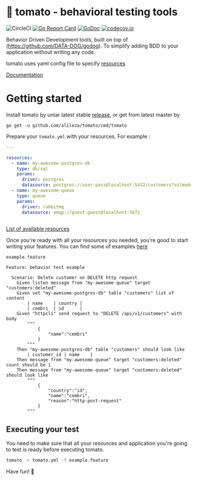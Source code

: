 # 🍅 tomato - behavioral testing tools
![CircleCI](https://circleci.com/gh/alileza/tomato/tree/master.svg?style=shield)
[![Go Report Card](https://goreportcard.com/badge/github.com/alileza/tomato)](https://goreportcard.com/report/github.com/alileza/tomato)
[![GoDoc](https://godoc.org/github.com/alileza/tomato?status.svg)](https://godoc.org/github.com/alileza/tomato)
[![codecov.io](https://codecov.io/github/alileza/tomato/branch/master/graph/badge.svg)](https://codecov.io/github/alileza/tomato)
 
Behavior Driven Development tools, built on top of (https://github.com/DATA-DOG/godog). To simplify adding BDD to your application without writing any code.

tomato uses yaml config file to specify [resources](#resources)

[Documentation](https://alileza.github.io/tomato/)

# Getting started

Install tomato by untar latest stable [release](https://github.com/alileza/tomato/releases/latest), or get from latest master by
```
go get -u github.com/alileza/tomato/cmd/tomato
```

Prepare your `tomato.yml` with your resources. For example :

```yaml
---

resources:
  - name: my-awesome-postgres-db
    type: db/sql
    params:
      driver: postgres
      datasource: postgres://user:pass@localhost:5432/customers?sslmode=disable
  - name: my-awesome-queue
    type: queue
    params:
      driver: rabbitmq
      datasource: amqp://guest:guest@localhost:5672
      
```

[List of available resources](http://alileza.github.io/tomato/resources)

Once you're ready with all your resources you needed, you're good to start writing your features. You can find some of examples [here](https://github.com/alileza/tomato/tree/0.1.0/examples/features)

`example.feature`
```gherkin
Feature: behavior test example

  Scenario: Delete customer on DELETE http request
    Given listen message from "my-awesome-queue" target "customers:deleted"
    Given set "my-awesome-postgres-db" table "customers" list of content
        | name    | country |
        | cembri  | id      |
    Given "httpcli" send request to "DELETE /api/v1/customers" with body
        """
            {
                "name":"cembri"
            }
        """
    Then "my-awesome-postgres-db" table "customers" should look like
        | customer_id | name    |
    Then message from "my-awesome-queue" target "customers:deleted" count should be 1
    Then message from "my-awesome-queue" target "customers:deleted" should look like
        """
            {
                "country":"id",
                "name":"cembri",
                "reason":"http-post-request"
            }
        """
```

## Executing your test

You need to make sure that all your resources and application you're going to test is ready before executing tomato.

```sh
tomato -c tomato.yml -f example.feature
```

Have fun! 🍅
